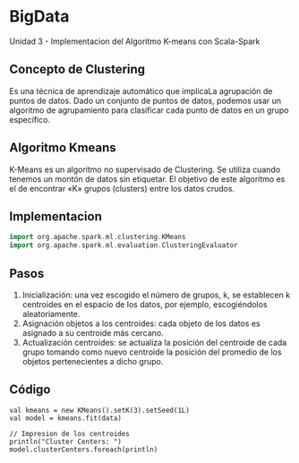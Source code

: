 # BigData
Unidad 3 - Implementacion del Algoritmo K-means con Scala-Spark

## Concepto de Clustering

Es una técnica de aprendizaje automático que implicaLa agrupación de puntos de datos. Dado un conjunto de puntos de datos, podemos usar un algoritmo de agrupamiento para clasificar cada punto de datos en un grupo específico.

## Algoritmo Kmeans

K-Means es un algoritmo no supervisado de Clustering. Se utiliza cuando tenemos un montón de datos sin etiquetar. El objetivo de este algoritmo es el de encontrar «K» grupos (clusters) entre los datos crudos.

## Implementacion
```Scala
import org.apache.spark.ml.clustering.KMeans
import org.apache.spark.ml.evaluation.ClusteringEvaluator
```
## Pasos
1. Inicialización: una vez escogido el número de grupos, k, se establecen k centroides en el espacio de los datos, por ejemplo, escogiéndolos aleatoriamente.
2. Asignación objetos a los centroides: cada objeto de los datos es asignado a su centroide más cercano.
3. Actualización centroides: se actualiza la posición del centroide de cada grupo tomando como nuevo centroide la posición del promedio de los objetos pertenecientes a dicho grupo.


## Código
```
val kmeans = new KMeans().setK(3).setSeed(1L)
val model = kmeans.fit(data)

// Impresion de los centroides
println("Cluster Centers: ")
model.clusterCenters.foreach(println)
```
